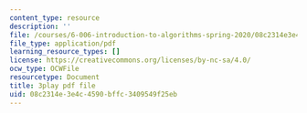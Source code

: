 ```yaml
---
content_type: resource
description: ''
file: /courses/6-006-introduction-to-algorithms-spring-2020/08c2314e3e4c4590bffc3409549f25eb_f9cVS_URPc0.pdf
file_type: application/pdf
learning_resource_types: []
license: https://creativecommons.org/licenses/by-nc-sa/4.0/
ocw_type: OCWFile
resourcetype: Document
title: 3play pdf file
uid: 08c2314e-3e4c-4590-bffc-3409549f25eb
---
```

